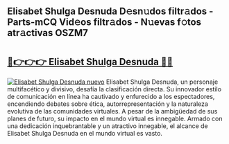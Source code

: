 ## Elisabet Shulga Desnuda D𝚎sn𝚞dos filtr𝚊dos - Parts-mCQ Vid𝚎os filtr𝚊dos - N𝚞evas f𝚘tos atr𝚊ctivas OSZM7

# <h2><a href="http://mbavlui.tromn.icu/?c=Elisabet+Shulga+Desnuda">🔗👉👉👉 Elisabet Shulga Desnuda 🔗🔗</a></h2>

[![Elisabet Shulga Desnuda nuevo](https://i.imgur.com/pEAQMta.gif)](http://mbavlui.tromn.icu/?c=Elisabet+Shulga+Desnuda)
Elisabet Shulga Desnuda, un personaje multifacético y divisivo, desafía la clasificación directa. Su innovador estilo de comunicación en línea ha cautivado y enfurecido a los espectadores, encendiendo debates sobre ética, autorrepresentación y la naturaleza evolutiva de las comunidades virtuales. A pesar de la ambigüedad de sus planes de futuro, su impacto en el mundo virtual es innegable. Armado con una dedicación inquebrantable y un atractivo innegable, el alcance de Elisabet Shulga Desnuda en el mundo virtual es vasto.
